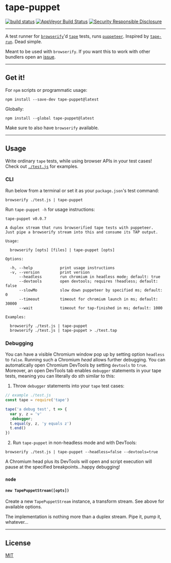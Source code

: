 # tape-puppet

[![build status](http://img.shields.io/travis/chiefbiiko/tape-puppet.svg?style=flat)](http://travis-ci.org/chiefbiiko/tape-puppet) [![AppVeyor Build Status](https://ci.appveyor.com/api/projects/status/github/chiefbiiko/tape-puppet?branch=master&svg=true)](https://ci.appveyor.com/project/chiefbiiko/tape-puppet) [![Security Responsible Disclosure](https://img.shields.io/badge/Security-Responsible%20Disclosure-yellow.svg)](./security.md)

***

A test runner for [`browserify`](https://github.com/browserify/browserify)'d [`tape`](https://github.com/substack/tape) tests, runs [`puppeteer`](https://github.com/GoogleChrome/puppeteer). Inspired by [`tape-run`](https://github.com/juliangruber/tape-run). Dead simple.

Meant to be used with `browserify`. If you want this to work with other bundlers open an [issue](https://github.com/chiefbiiko/tape-puppet/issues).

***

## Get it!

For `npm` scripts or programmatic usage:

```
npm install --save-dev tape-puppet@latest
```

Globally:

```
npm install --global tape-puppet@latest
```

Make sure to also have `browserify` available.

***

## Usage

Write ordinary `tape` tests, while using browser APIs in your test cases! Check out [`./test.js`](./test.js) for examples.

### CLI

Run below from a terminal or set it as your `package.json`'s test command:

```
browserify ./test.js | tape-puppet
```

Run `tape-puppet -h` for usage instructions:

```
tape-puppet v0.0.7

A duplex stream that runs browserified tape tests with puppeteer.
Just pipe a browserify stream into this and consume its TAP output.

Usage:

  browserify [opts] [files] | tape-puppet [opts]

Options:

  -h, --help            print usage instructions
  -v, --version         print version
      --headless        run chromium in headless mode; default: true
      --devtools        open devtools; requires !headless; default: false
      --slowMo          slow down puppeteer by specified ms; default: 0
      --timeout         timeout for chromium launch in ms; default: 30000
      --wait            timeout for tap-finished in ms; default: 1000

Examples:

  browserify ./test.js | tape-puppet
  browserify ./test.js | tape-puppet > ./test.tap
```

### Debugging

You can have a visible Chromium window pop up by setting option `headless` to `false`. Running such a Chromium *head* allows further debugging. You can automatically open Chromium DevTools by setting `devtools` to `true`. Moreover, an open DevTools tab enables `debugger` statements in your tape tests, meaning you can literally do sth similar to this:

1. Throw `debugger` statements into your `tape` test cases:

``` js
// example ./test.js
const tape = require('tape')

tape('a debug test', t => {
  var y, z = 'v'
  ;debugger;
  t.equal(y, z, 'y equals z')
  t.end()
})
```

2. Run `tape-puppet` in non-headless mode and with DevTools:

```
browserify ./test.js | tape-puppet --headless=false --devtools=true
```

A Chromium head plus its DevTools will open and script execution will pause at the specified breakpoints...happy debugging!

### `node`

#### `new TapePuppetStream([opts])`

Create a new `TapePuppetStream` instance, a transform stream. See above for available options.

The implementation is nothing more than a duplex stream. Pipe it, pump it, whatever...

***

## License

[MIT](./license.md)
